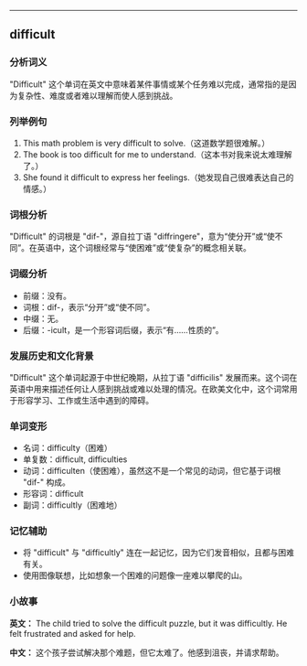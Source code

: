 
---------------
## difficult
### 分析词义
"Difficult" 这个单词在英文中意味着某件事情或某个任务难以完成，通常指的是因为复杂性、难度或者难以理解而使人感到挑战。

### 列举例句
1. This math problem is very difficult to solve.（这道数学题很难解。）
2. The book is too difficult for me to understand.（这本书对我来说太难理解了。）
3. She found it difficult to express her feelings.（她发现自己很难表达自己的情感。）

### 词根分析
"Difficult" 的词根是 "dif-"，源自拉丁语 "diffringere"，意为“使分开”或“使不同”。在英语中，这个词根经常与“使困难”或“使复杂”的概念相关联。

### 词缀分析
- 前缀：没有。
- 词根：dif-，表示“分开”或“使不同”。
- 中缀：无。
- 后缀：-icult，是一个形容词后缀，表示“有……性质的”。

### 发展历史和文化背景
"Difficult" 这个单词起源于中世纪晚期，从拉丁语 "difficilis" 发展而来。这个词在英语中用来描述任何让人感到挑战或难以处理的情况。在欧美文化中，这个词常用于形容学习、工作或生活中遇到的障碍。

### 单词变形
- 名词：difficulty（困难）
- 单复数：difficult, difficulties
- 动词：difficulten（使困难），虽然这不是一个常见的动词，但它基于词根 "dif-" 构成。
- 形容词：difficult
- 副词：difficultly（困难地）

### 记忆辅助
- 将 "difficult" 与 "difficultly" 连在一起记忆，因为它们发音相似，且都与困难有关。
- 使用图像联想，比如想象一个困难的问题像一座难以攀爬的山。

### 小故事
**英文：** 
The child tried to solve the difficult puzzle, but it was difficultly. He felt frustrated and asked for help.

**中文：**
这个孩子尝试解决那个难题，但它太难了。他感到沮丧，并请求帮助。

